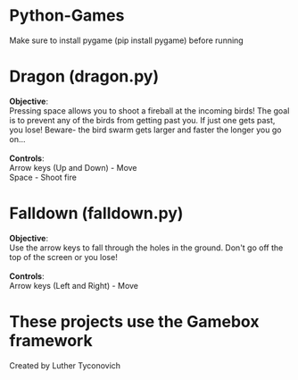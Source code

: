 # Python-Games
Make sure to install pygame (pip install pygame) before running

# Dragon (dragon.py)
__Objective__: </br> Pressing space allows you to shoot a fireball at the incoming birds! The goal is to prevent any of the birds from getting past you. If just one gets past, you lose! Beware- the bird swarm gets larger and faster the longer you go on... </br></br>
__Controls__: </br>
Arrow keys (Up and Down) - Move </br>
Space - Shoot fire 

# Falldown (falldown.py)
__Objective__: </br> Use the arrow keys to fall through the holes in the ground. Don't go off the top of the screen or you lose! </br></br>
__Controls__: </br>
Arrow keys (Left and Right) - Move

# These projects use the Gamebox framework
Created by Luther Tyconovich

